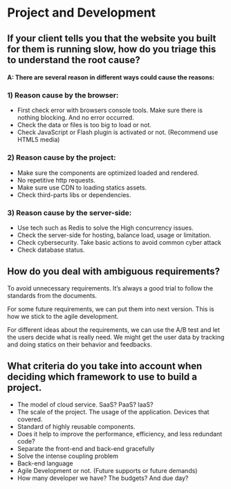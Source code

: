 # Project and Development

## If your client tells you that the website you built for them is running slow, how do you triage this to understand the root cause?

#### A: There are several reason in different ways could cause the reasons:

### 1\)    Reason cause by the browser:

* First check error with browsers console tools. Make sure there is nothing blocking. And no error occurred.
* Check the data or files is too big to load or not.
* Check JavaScript or Flash plugin is activated or not. \(Recommend use HTML5 media\)

### 2\)    Reason cause by the project:

* Make sure the components are optimized loaded and rendered.
* No repetitive http requests.
* Make sure use CDN to loading statics assets.
* Check third-parts libs or dependencies.

### 3\)    Reason cause by the server-side:

* Use tech such as Redis to solve the High concurrency issues.
* Check the server-side for hosting, balance load, usage or limitation.
* Check cybersecurity. Take basic actions to avoid common cyber attack
* Check database status.

## How do you deal with ambiguous requirements?

To avoid unnecessary requirements. It’s always a good trial to follow the standards from the documents. 

For some future requirements, we can put them into next version. This is how we stick to the agile development. 

For different ideas about the requirements, we can use the A/B test and let the users decide what is really need. We might get the user data by tracking and doing statics on their behavior and feedbacks.

## What criteria do you take into account when deciding which framework to use to build a project.

* The model of cloud service. SaaS? PaaS? IaaS?
* The scale of the project. The usage of the application. Devices that covered.
* Standard of highly reusable components.
* Does it help to improve the performance, efficiency, and less redundant code?
* Separate the front-end and back-end gracefully
* Solve the intense coupling problem
* Back-end language
* Agile Development or not. \(Future supports or future demands\)
* How many developer we have? The budgets? And due day?



